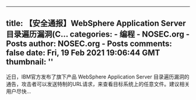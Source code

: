 
---
title: 【安全通报】WebSphere Application Server 目录遍历漏洞(C...
categories: 
    - 编程
    - NOSEC.org - Posts
author: NOSEC.org - Posts
comments: false
date: Fri, 19 Feb 2021 19:06:44 GMT
thumbnail: ''
---

<div>   
近日，IBM官方发布了旗下产品 WebSphere Application Server 目录遍历漏洞的通告，攻击者可以发送特制的URL请求，来查看目标系统上的任意文件。建议相关用户尽快...  
</div>
            